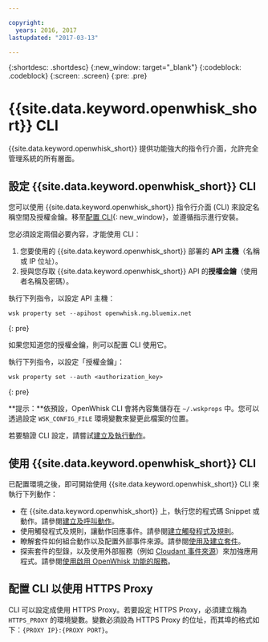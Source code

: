 ```yaml
---

copyright:
  years: 2016, 2017
lastupdated: "2017-03-13"

---
```


{:shortdesc: .shortdesc}
{:new_window: target="_blank"}
{:codeblock: .codeblock}
{:screen: .screen}
{:pre: .pre}

# {{site.data.keyword.openwhisk_short}} CLI

{{site.data.keyword.openwhisk_short}} 提供功能強大的指令行介面，允許完全管理系統的所有層面。

## 設定 {{site.data.keyword.openwhisk_short}} CLI 

您可以使用 {{site.data.keyword.openwhisk_short}} 指令行介面 (CLI) 來設定名稱空間及授權金鑰。移至[配置 CLI](https://new-console.{DomainName}/openwhisk/cli){: new_window}，並遵循指示進行安裝。

您必須設定兩個必要內容，才能使用 CLI：

1. 您要使用的 {{site.data.keyword.openwhisk_short}} 部署的 **API 主機**（名稱或 IP 位址）。
2. 授與您存取 {{site.data.keyword.openwhisk_short}} API 的**授權金鑰**（使用者名稱及密碼）。

執行下列指令，以設定 API 主機：

```
wsk property set --apihost openwhisk.ng.bluemix.net
```
{: pre} 

如果您知道您的授權金鑰，則可以配置 CLI 使用它。 

執行下列指令，以設定「授權金鑰」：

```
wsk property set --auth <authorization_key>
```
{: pre}

**提示：**依預設，OpenWhisk CLI 會將內容集儲存在 `~/.wskprops` 中。您可以透過設定 `WSK_CONFIG_FILE` 環境變數來變更此檔案的位置。 

若要驗證 CLI 設定，請嘗試[建立及執行動作](./index.html#openwhisk_start_hello_world)。

## 使用 {{site.data.keyword.openwhisk_short}} CLI

已配置環境之後，即可開始使用 {{site.data.keyword.openwhisk_short}} CLI 來執行下列動作：

* 在 {{site.data.keyword.openwhisk_short}} 上，執行您的程式碼 Snippet 或動作。請參閱[建立及呼叫動作](./openwhisk_actions.html)。
* 使用觸發程式及規則，讓動作回應事件。請參閱[建立觸發程式及規則](./openwhisk_triggers_rules.html)。
* 瞭解套件如何組合動作以及配置外部事件來源。請參閱[使用及建立套件](./openwhisk_packages.html)。
* 探索套件的型錄，以及使用外部服務（例如 [Cloudant 事件來源](./openwhisk_cloudant.html)）來加強應用程式。請參閱[使用啟用 OpenWhisk 功能的服務](./openwhisk_catalog.html)。

## 配置 CLI 以使用 HTTPS Proxy

CLI 可以設定成使用 HTTPS Proxy。若要設定 HTTPS Proxy，必須建立稱為 `HTTPS_PROXY` 的環境變數。變數必須設為 HTTPS Proxy 的位址，而其埠的格式如下：`{PROXY IP}:{PROXY PORT}`。
